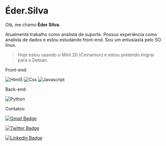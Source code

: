 # Éder.Silva

Olá, me chamo **Éder Silva**.  

Atualmente trabalho como analista de suporte.
Possuo experiência como analista de dados e estou estudando front-end.
Sou um entusiasta pelo SO linux.
> Hoje estou usando o Mint 20 (Cinnamon) e estou pretendo migrar para o Debian.

Front-end:


![Html5](https://user-images.githubusercontent.com/48259330/103495559-ff576a80-4e19-11eb-9b06-0d2889460671.png)
![Css](https://user-images.githubusercontent.com/48259330/103495570-04b4b500-4e1a-11eb-9919-ab36e3eca638.png)
![Javascript](https://user-images.githubusercontent.com/48259330/103495577-08e0d280-4e1a-11eb-8077-1f13eb032758.png)

Back-end:


![Python](https://user-images.githubusercontent.com/48259330/103495848-de434980-4e1a-11eb-96f8-6d946b7f2d86.png)

Contatos:

[![Gmail Badge](https://img.shields.io/badge/-ccbeder@gmail.com-c14438?style=flat-square&logo=Gmail&logoColor=white&link=mailto:ccbeder@gmail.com)](mailto:ccbeder@gmail.com)

[![Twitter Badge](https://img.shields.io/badge/-@heavyeder-1ca0f1?style=flat-square&labelColor=1ca0f1&logo=twitter&logoColor=white&link=https://twitter.com/heavyeder)](https://twitter.com/heavyeder)

[![Linkedin Badge](https://img.shields.io/badge/-Eder-blue?style=flat-square&logo=Linkedin&logoColor=white&link=https://www.linkedin.com/in/ederccb/)](https://www.linkedin.com/in/ederccb/) 


